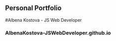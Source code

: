 ## Personal Portfolio

#Albena Kostova - JS Web Developer

### AlbenaKostova-JSWebDeveloper.github.io
